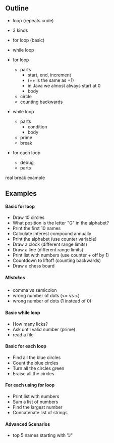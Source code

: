 ## Outline
- loop (repeats code)
- 3 kinds
- for loop (basic)
- while loop



- for loop
  - parts
    - start, end, increment
    - (++ is the same as +1)
    - in Java we almost always start at 0
    - body
  - circle
  - counting backwards
- while loop
  - parts
    - condition
    - body
  - prime
  - break
- for each loop
  - debug
  - parts


real break example

## Examples
#### Basic for loop
* Draw 10 circles
* What position is the letter "G" in the alphabet?
* Print the first 10 names
* Calculate interest compound annually
* Print the alphabet (use counter variable)
* Draw a clock (different range limits)
* Draw a line (different range limits)
* Print list with numbers (use counter + off by 1)
* Countdown to liftoff (counting backwards)
* Draw a chess board

##### Mistakes
* comma vs semicolon
* wrong number of dots (<= vs <)
* wrong number of dots (1 instead of 0)

#### Basic while loop
* How many licks?
* Ask until valid number (prime)
* read a file

#### Basic for each loop
* Find all the blue circles
* Count the blue circles
* Turn all the circles green
* Eraise all the circles

#### For each using for loop
* Print list with numbers
* Sum a list of numbers
* Find the largest number
* Concatenate list of strings

#### Advanced Scenarios
* top 5 names starting with "J"
